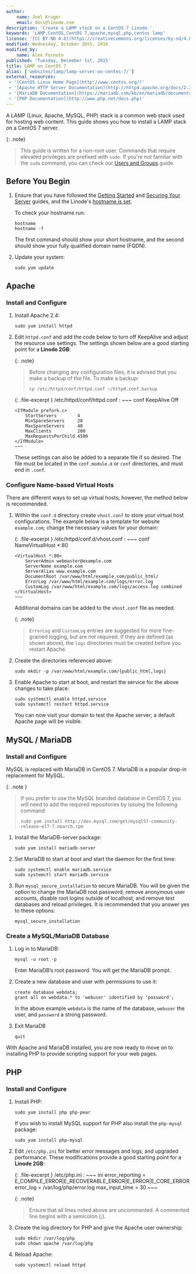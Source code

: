 ```yaml
---
author:
    name: Joel Kruger
    email: docs@linode.com
description: 'Create a LAMP stack on a CentOS 7 Linode.'
keywords: 'LAMP,CentOS,CentOS 7,apache,mysql,php,centos lamp'
license: '[CC BY-ND 4.0](https://creativecommons.org/licenses/by-nd/4.0)'
modified: Wednesday, October 26th, 2016
modified_by:
    name: Alex Fornuto
published: 'Tuesday, December 1st, 2015'
title: LAMP on CentOS 7
alias: ['websites/lamp/lamp-server-on-centos-7/']
external_resources:
 - '[CentOS Linux Home Page](http://www.centos.org/)'
 - '[Apache HTTP Server Documentation](http://httpd.apache.org/docs/2.2/)'
 - '[MariaDB Documentation](https://mariadb.com/kb/en/mariadb/documentation/)'
 - '[PHP Documentation](http://www.php.net/docs.php)'
---
```


A LAMP (Linux, Apache, MySQL, PHP) stack is a common web stack used for hosting web content. This guide shows you how to install a LAMP stack on a CentOS 7 server.

{: .note}
>
>This guide is written for a non-root user. Commands that require elevated privileges are prefixed with `sudo`. If you're not familiar with the `sudo` command, you can check our [Users and Groups](/docs/tools-reference/linux-users-and-groups) guide.

## Before You Begin

1.  Ensure that you have followed the [Getting Started](/docs/getting-started) and [Securing Your Server](/docs/security/securing-your-server) guides, and the Linode's [hostname is set](/docs/getting-started#setting-the-hostname).

    To check your hostname run:

        hostname
        hostname -f

    The first command should show your short hostname, and the second should show your fully qualified domain name (FQDN).

2.  Update your system:

        sudo yum update

## Apache

### Install and Configure

1.  Install Apache 2.4:

        sudo yum install httpd

2.  Edit `httpd.conf` and add the code below to turn off KeepAlive and adjust the resource use settings. The settings shown below are a good starting point for a **Linode 2GB**:

    {: .note}
    >
    >Before changing any configuration files, it is advised that you make a backup of the file. To make a backup:
    >
    >     cp /etc/httpd/conf/httpd.conf ~/httpd.conf.backup

    {: .file-excerpt }
    /etc/httpd/conf/httpd.conf
    :   ~~~ conf
        KeepAlive Off


        <IfModule prefork.c>
            StartServers        4
            MinSpareServers     20
            MaxSpareServers     40
            MaxClients          200
            MaxRequestsPerChild 4500
        </IfModule>
        ~~~

    These settings can also be added to a separate file if so desired. The file must be located in the `conf.module.d` or `conf` directories, and must end in `.conf`.

### Configure Name-based Virtual Hosts

There are different ways to set up virtual hosts; however, the method below is recommended.

1.  Within the `conf.d` directory create `vhost.conf` to store your virtual host configurations. The example below is a template for website `example.com`; change the necessary values for your domain:

    {: .file-excerpt }
    /etc/httpd/conf.d/vhost.conf
    :   ~~~ conf
        NameVirtualHost *:80
        
        <VirtualHost *:80>
            ServerAdmin webmaster@example.com
            ServerName example.com
            ServerAlias www.example.com
            DocumentRoot /var/www/html/example.com/public_html/
            ErrorLog /var/www/html/example.com/logs/error.log
            CustomLog /var/www/html/example.com/logs/access.log combined
        </VirtualHost>
        ~~~

    Additional domains can be added to the `vhost.conf` file as needed.

    {: .note}
    >
    >`ErrorLog` and `CustomLog` entries are suggested for more fine-grained logging, but are not required. If they are defined (as shown above), the `logs` directories must be created before you restart Apache.

2.  Create the directories referenced above:

        sudo mkdir -p /var/www/html/example.com/{public_html,logs}

3.  Enable Apache to start at boot, and restart the service for the above changes to take place:

        sudo systemctl enable httpd.service
        sudo systemctl restart httpd.service

    You can now visit your domain to test the Apache server; a default Apache page will be visible.

## MySQL / MariaDB

### Install and Configure

MySQL is replaced with MariaDB in CentOS 7. MariaDB is a popular drop-in replacement for MySQL.

{: .note }
>
> If you prefer to use the MySQL branded database in CentOS 7, you will need to add the required repositories by issuing the following command:
>
>     sudo yum install http://dev.mysql.com/get/mysql57-community-release-el7-7.noarch.rpm

1.  Install the MariaDB-server package:

        sudo yum install mariadb-server

2.  Set MariaDB to start at boot and start the daemon for the first time:

        sudo systemctl enable mariadb.service
        sudo systemctl start mariadb.service

3.  Run `mysql_secure_installation` to secure MariaDB. You will be given the option to change the MariaDB root password, remove anonymous user accounts, disable root logins outside of localhost, and remove test databases and reload privileges. It is recommended that you answer yes to these options:

        mysql_secure_installation

### Create a MySQL/MariaDB Database

1.  Log in to MariaDB:

        mysql -u root -p

    Enter MariaDB’s root password. You will get the MariaDB prompt.

2.  Create a new database and user with permissions to use it:

        create database webdata;
        grant all on webdata.* to 'webuser' identified by 'password';

    In the above example `webdata` is the name of the database, `webuser` the user, and `password` a strong password.

5.  Exit MariaDB

        quit

With Apache and MariaDB installed, you are now ready to move on to installing PHP to provide scripting support for your web pages.


## PHP

###  Install and Configure

1.  Install PHP:

        sudo yum install php php-pear

    If you wish to install MySQL support for PHP also install the `php-mysql` package:

        sudo yum install php-mysql


2.  Edit `/etc/php.ini` for better error messages and logs, and upgraded performance. These modifications provide a good starting point for a **Linode 2GB**:

    {: .file-excerpt }
    /etc/php.ini
    :   ~~~ ini
        error_reporting = E_COMPILE_ERROR|E_RECOVERABLE_ERROR|E_ERROR|E_CORE_ERROR
        error_log = /var/log/php/error.log
        max_input_time = 30
        ~~~

    {: .note}
    >
    >Ensure that all lines noted above are uncommented. A commented line begins with a semicolon (**;**).

3.  Create the log directory for PHP and give the Apache user ownership:

        sudo mkdir /var/log/php
        sudo chown apache /var/log/php

4.  Reload Apache:

        sudo systemctl reload httpd
